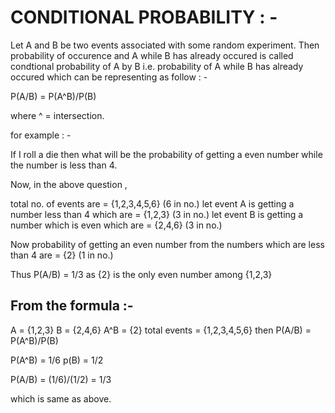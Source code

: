 # CONDITIONAL PROBABILITY : - 

Let A and B be two events associated with some random experiment. Then probability of occurence and A while B has already occured is called condtional probability of A by B i.e. probability of A while B has already occured which can be representing as follow : - 

P(A/B) = P(A^B)/P(B)

where ^ = intersection.

for example : - 

If I roll a die then what will be the probability of getting a even number while the number is less than 4.

Now, in the above question , 

total no. of events are  =  {1,2,3,4,5,6}  (6 in no.)
let event A is getting a number less than 4 which are  = {1,2,3}  (3 in no.)
let event B is getting a number which is even which are  = {2,4,6}  (3 in no.)


Now probability of getting an even number from the numbers which are less than 4 are = {2}  (1 in no.)

Thus P(A/B) = 1/3 
as {2} is the only even number among {1,2,3}

## From the formula :- 

A = {1,2,3}
B = {2,4,6}
A^B = {2}
total events = {1,2,3,4,5,6}
then 
P(A/B) = P(A^B)/P(B)

P(A^B) = 1/6
p(B) = 1/2

P(A/B) = (1/6)/(1/2)
       = 1/3
       
 which is same as above.
